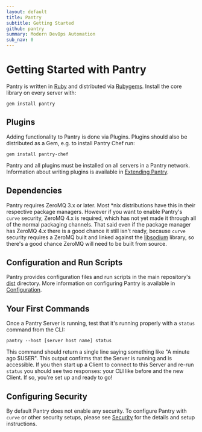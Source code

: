 ```yaml
---
layout: default
title: Pantry
subtitle: Getting Started
github: pantry
summary: Modern DevOps Automation
sub_nav: 0
---
```


# Getting Started with Pantry

Pantry is written in [Ruby](https://www.ruby-lang.org/) and distributed via [Rubygems](http://rubygems.org/gems/pantry). Install the core library on every server with:

```
gem install pantry
```

## Plugins

Adding functionality to Pantry is done via Plugins. Plugins should also be distributed as a Gem, e.g. to install Pantry Chef run:

```
gem install pantry-chef
```

Pantry and all plugins must be installed on all servers in a Pantry network. Information about writing plugins is available in [Extending Pantry](/core/extending.html).

## Dependencies

Pantry requires ZeroMQ 3.x or later. Most \*nix distributions have this in their respective package managers. However if you want to enable Pantry's `curve` security, ZeroMQ 4.x is required, which has not yet made it through all of the normal packaging channels. That said even if the package manager has ZeroMQ 4.x there is a good chance it still isn't ready, because `curve` security requires a ZeroMQ built and linked against the [libsodium](https://github.com/jedisct1/libsodium) library, so there's a good chance ZeroMQ will need to be built from source.

## Configuration and Run Scripts

Pantry provides configuration files and run scripts in the main repository's [dist](https://github.com/pantry/pantry/blob/master/dist/) directory. More information on configuring Pantry is available in [Configuration](/core/configure.html).

## Your First Commands

Once a Pantry Server is running, test that it's running properly with a `status` command from the CLI:

```
pantry --host [server host name] status
```

This command should return a single line saying something like "A minute ago $USER". This output confirms that the Server is running and is accessible. If you then start up a Client to connect to this Server and re-run `status` you should see two responses: your CLI like before and the new Client. If so, you're set up and ready to go!

## Configuring Security

By default Pantry does not enable any security. To configure Pantry with `curve` or other security setups, please see [Security](/core/security.html) for the details and setup instructions.
